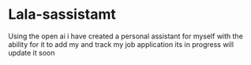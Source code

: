 # Lala-sassistamt
Using the open ai i have created a personal assistant for myself with the ability for it to add my and track my job application its in progress will update it soon
